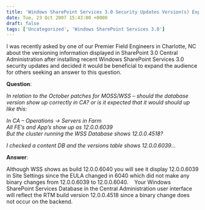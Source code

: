 ```yaml
---
title: 'Windows SharePoint Services 3.0 Security Updates Version(s) Explained'
date: Tue, 23 Oct 2007 15:43:00 +0000
draft: false
tags: ['Uncategorized', 'Windows SharePoint Services 3.0']
---
```


I was recently asked by one of our Premier Field Engineers in Charlotte, NC about the versioning information displayed in SharePoint 3.0 Central Administration after installing recent Windows SharePoint Services 3.0 security updates and decided it would be beneficial to expand the audience for others seeking an answer to this question.

**Question**:

_In relation to the October patches for MOSS/WSS – should the database version show up correctly in CA? or is it expected that it would should up like this:_

_In CA – Operations -> Servers in Farm  
All FE’s and App’s show up as 12.0.0.6039  
But the cluster running the WSS Database shows 12.0.0.4518?_

_I checked a content DB and the versions table shows 12.0.0.6039..._

**Answer**: 

Although WSS shows as build 12.0.0.6040 you will see it display 12.0.0.6039 in Site Settings since the EULA changed in 6040 which did not make any binary changes from 12.0.0.6039 to 12.0.0.6040.    Your Windows SharePoint Services Database in the Central Administration user interface will reflect the RTM build version 12.0.0.4518 since a binary change does not occur on the backend.